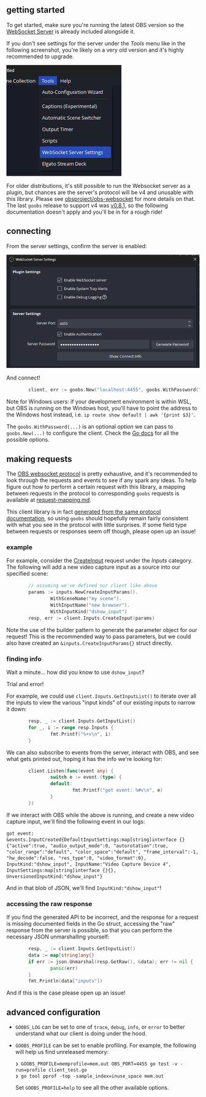 ## getting started

To get started, make sure you're running the latest OBS version so the [WebSocket Server](https://github.com/obsproject/obs-websocket) is already included alongside it.

If you don't see settings for the server under the _Tools_ menu like in the following screenshot, you're likely on a very old version and it's highly recommended to upgrade.

![screenshot of the OBS tools menu showing _WebSocket Server Settings_](obs-tools-menu.png)

For older distributions, it's still possible to run the Websocket server as a plugin, but chances are the server's protocol will be v4 and unusable with this library.
Please see [obsproject/obs-websocket](https://github.com/obsproject/obs-websocket) for more details on that.
The last `goobs` release to support v4 was [v0.8.1](https://github.com/andreykaipov/goobs/releases/tag/v0.8.1), so the following documentation doesn't apply and you'll be in for a rough ride!

## connecting

From the server settings, confirm the server is enabled:

![screenshot of the _WebSocket Server Settings_ modal window](obs-websocket-server-settings.png)

And connect!

```go
        client, err := goobs.New("localhost:4455", goobs.WithPassword("bigmoney420!!"))
```

Note for Windows users: if your development environment is within WSL, but OBS is running on the Windows host, you'll have to point the address to the Windows host instead, i.e. `ip route show default | awk '{print $3}'`.

The `goobs.WithPassword(...)` is an optional _option_ we can pass to `goobs.New(...)` to configure the client.
Check the [Go docs](https://pkg.go.dev/github.com/andreykaipov/goobs#Option) for all the possible options.

## making requests

The [OBS websocket protocol](https://github.com/obsproject/obs-websocket/blob/master/docs/generated/protocol.md) is pretty exhaustive, and it's recommended to look through the requests and events to see if any spark any ideas.
To help figure out how to perform a certain request with this library, a mapping between requests in the protocol to corresponding `goobs` requests is available at [request-mapping.md](/docs/request-mapping.md).

This client library is in fact [generated from the same protocol documentation](/internal/generate/protocol/main.go), so using `goobs` should hopefully remain fairly consistent with what you see in the protocol with little surprises.
If some field type between requests or responses seem off though, please open up an issue!

### example

For example, consider the [CreateInput](https://github.com/obsproject/obs-websocket/blob/master/docs/generated/protocol.md#createinput) request under the _Inputs_ category.
The following will add a new video capture input as a source into our specified scene:

```go
        // assuming we've defined our client like above
        params := inputs.NewCreateInputParams().
                WithSceneName("my scene").
                WithInputName("new browser").
                WithInputKind("dshow_input")
        resp, err := client.Inputs.CreateInput(params)
```

Note the use of the builder pattern to generate the parameter object for our request!
This is the recommended way to pass parameters, but we could also have created an `&inputs.CreateInputParams{}` struct directly.

### finding info

Wait a minute... how did you know to use `dshow_input`?

Trial and error!

For example, we could use `client.Inputs.GetInputList()` to iterate over all the inputs to view the various "input kinds" of our existing inputs to narrow it down:

```go
        resp, _ := client.Inputs.GetInputList()
        for _, i := range resp.Inputs {
                fmt.Printf("%+v\n", i)
        }
```

We can also subscribe to events from the server, interact with OBS, and see what gets printed out, hoping it has the info we're looking for:

```go
        client.Listen(func(event any) {
                switch e := event.(type) {
                default:
                        fmt.Printf("got event: %#v\n", e)
                }
        })
```

If we interact with OBS while the above is running, and create a new video capture input, we'll find the following event in our logs:

```
got event: &events.InputCreated{DefaultInputSettings:map[string]interface {}{"active":true, "audio_output_mode":0, "autorotation":true, "color_range":"default", "color_space":"default", "frame_interval":-1, "hw_decode":false, "res_type":0, "video_format":0}, InputKind:"dshow_input", InputName:"Video Capture Device 4", InputSettings:map[string]interface {}{}, UnversionedInputKind:"dshow_input"}
```

And in that blob of JSON, we'll find `InputKind:"dshow_input"`!

### accessing the raw response

If you find the generated API to be incorrect, and the response for a request is missing documented fields in the Go struct, accessing the "raw" response from the server is possible, so that you can perform the necessary JSON unmarshalling yourself:

```go
        resp, _ := client.Inputs.GetInputList()
        data := map[string]any{}
        if err := json.Unmarshal(resp.GetRaw(), &data); err != nil {
                panic(err)
        }
        fmt.Println(data["inputs"])
```

And if this is the case please open up an issue!

## advanced configuration

- `GOOBS_LOG` can be set to one of `trace`, `debug`, `info`, or `error` to better understand what our client is doing under the hood.

- `GOOBS_PROFILE` can be set to enable profiling.
  For example, the following will help us find unreleased memory:

  ```console
  ❯ GOOBS_PROFILE=memprofile=mem.out OBS_PORT=4455 go test -v -run=profile client_test.go
  ❯ go tool pprof -top -sample_index=inuse_space mem.out
  ```

  Set `GOOBS_PROFILE=help` to see all the other available options.
